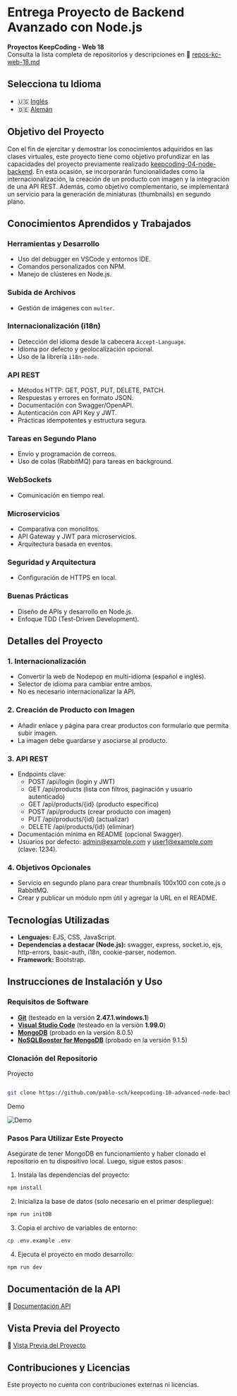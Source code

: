 # Entrega Proyecto de Backend Avanzado con Node.js

**Proyectos KeepCoding - Web 18**  
Consulta la lista completa de repositorios y descripciones en 📁 [repos-kc-web-18.md](https://github.com/pablo-sch/pablo-sch/blob/main/docs/repos-kc-web-18.md)

## Selecciona tu Idioma

- 🇺🇸 [Inglés](README.md)
- 🇩🇪 [Alemán](README.de.md)

<!-- ------------------------------------------------------------------------------------------- -->

## Objetivo del Proyecto

Con el fin de ejercitar y demostrar los conocimientos adquiridos en las clases virtuales, este proyecto tiene como objetivo profundizar en las capacidades del proyecto previamente realizado [keepcoding-04-node-backend](https://github.com/pablo-sch/keepcoding-04-node-backend.git). En esta ocasión, se incorporarán funcionalidades como la internacionalización, la creación de un producto con imagen y la integración de una API REST. Además, como objetivo complementario, se implementará un servicio para la generación de miniaturas (thumbnails) en segundo plano.

<!-- ------------------------------------------------------------------------------------------- -->

## Conocimientos Aprendidos y Trabajados

### Herramientas y Desarrollo

- Uso del debugger en VSCode y entornos IDE.
- Comandos personalizados con NPM.
- Manejo de clústeres en Node.js.

### Subida de Archivos

- Gestión de imágenes con `multer`.

### Internacionalización (i18n)

- Detección del idioma desde la cabecera `Accept-Language`.
- Idioma por defecto y geolocalización opcional.
- Uso de la librería `i18n-node`.

### API REST

- Métodos HTTP: GET, POST, PUT, DELETE, PATCH.
- Respuestas y errores en formato JSON.
- Documentación con Swagger/OpenAPI.
- Autenticación con API Key y JWT.
- Prácticas idempotentes y estructura segura.

### Tareas en Segundo Plano

- Envío y programación de correos.
- Uso de colas (RabbitMQ) para tareas en background.

### WebSockets

- Comunicación en tiempo real.

### Microservicios

- Comparativa con monolitos.
- API Gateway y JWT para microservicios.
- Arquitectura basada en eventos.

### Seguridad y Arquitectura

- Configuración de HTTPS en local.

### Buenas Prácticas

- Diseño de APIs y desarrollo en Node.js.
- Enfoque TDD (Test-Driven Development).

<!-- ------------------------------------------------------------------------------------------- -->

## Detalles del Proyecto

### 1. Internacionalización

- Convertir la web de Nodepop en multi-idioma (español e inglés).
- Selector de idioma para cambiar entre ambos.
- No es necesario internacionalizar la API.

### 2. Creación de Producto con Imagen

- Añadir enlace y página para crear productos con formulario que permita subir imagen.
- La imagen debe guardarse y asociarse al producto.

### 3. API REST

- Endpoints clave:
  - POST /api/login (login y JWT)
  - GET /api/products (lista con filtros, paginación y usuario autenticado)
  - GET /api/products/{id} (producto específico)
  - POST /api/products (crear producto con imagen)
  - PUT /api/products/{id} (actualizar)
  - DELETE /api/products/{id} (eliminar)
- Documentación mínima en README (opcional Swagger).
- Usuarios por defecto: admin@example.com y user1@example.com (clave: 1234).

### 4. Objetivos Opcionales

- Servicio en segundo plano para crear thumbnails 100x100 con cote.js o RabbitMQ.
- Crear y publicar un módulo npm útil y agregar la URL en el README.

<!-- ------------------------------------------------------------------------------------------- -->

## Tecnologías Utilizadas

- **Lenguajes:** EJS, CSS, JavaScript.
- **Dependencias a destacar (Node.js):** swagger, express, socket.io, ejs, http-errors, basic-auth, i18n, cookie-parser, nodemon.
- **Framework:** Bootstrap.

<!-- ------------------------------------------------------------------------------------------- -->

## Instrucciones de Instalación y Uso

### Requisitos de Software

- **[Git](https://git-scm.com/downloads)** (testeado en la versión **2.47.1.windows.1**)
- **[Visual Studio Code](https://code.visualstudio.com/)** (testeado en la versión **1.99.0**)
- **[MongoDB](https://www.mongodb.com/try/download/community)** (probado en la versión 8.0.5)
- **[NoSQLBooster for MongoDB](https://nosqlbooster.com/downloads)** (probado en la versión 9.1.5)

### Clonación del Repositorio

Proyecto

```bash

git clone https://github.com/pablo-sch/keepcoding-10-advanced-node-backend.git
```

Demo

![Demo](https://github.com/pablo-sch/pablo-sch/blob/main/etc/clone-tutorial.gif)

### Pasos Para Utilizar Este Proyecto

Asegúrate de tener MongoDB en funcionamiento y haber clonado el repositorio en tu dispositivo local.
Luego, sigue estos pasos:

1. Instala las dependencias del proyecto:

```sh
npm install
```

2. Inicializa la base de datos (solo necesario en el primer despliegue):

```sh
npm run initDB
```

3. Copia el archivo de variables de entorno:

```sh
cp .env.example .env
```

4. Ejecuta el proyecto en modo desarrollo:

```sh
npm run dev
```

<!-- ------------------------------------------------------------------------------------------- -->

## Documentación de la API

📁 [Documentación API](API-DOC.md)

<!-- ------------------------------------------------------------------------------------------- -->

## Vista Previa del Proyecto

📁 [Vista Previa del Proyecto](demo.md)

<!-- ------------------------------------------------------------------------------------------- -->

## Contribuciones y Licencias

Este proyecto no cuenta con contribuciones externas ni licencias.
